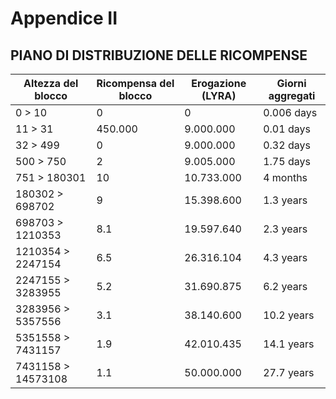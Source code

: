 # Appendice II

## PIANO DI DISTRIBUZIONE DELLE RICOMPENSE

| Altezza del blocco | Ricompensa del blocco | Erogazione (LYRA) | Giorni aggregati
| ----------- | ----------- | ----------- | ----------- |
0 > 10 | 0 | 0 | 0.006 days
11 > 31 | 450.000 | 9.000.000 | 0.01 days
32 > 499 | 0 | 9.000.000 | 0.32 days
500 > 750 | 2 | 9.005.000 | 1.75 days
751 > 180301 | 10 | 10.733.000 | 4 months
180302 > 698702 | 9 | 15.398.600 | 1.3 years
698703 > 1210353 | 8.1 | 19.597.640 | 2.3  years
1210354 > 2247154 | 6.5 | 26.316.104 | 4.3 years
2247155 > 3283955 | 5.2 | 31.690.875 | 6.2  years
3283956 > 5357556 | 3.1 | 38.140.600 | 10.2  years
5351558 > 7431157 | 1.9 | 42.010.435 | 14.1  years
7431158 > 14573108 | 1.1 | 50.000.000 | 27.7  years
